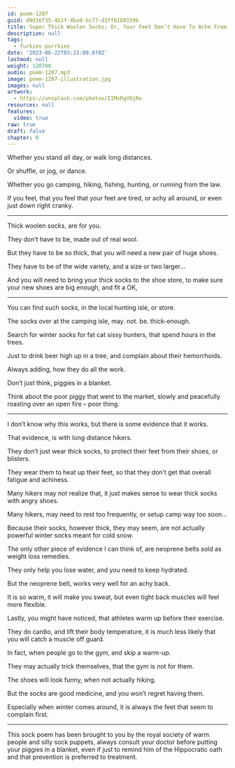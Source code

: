 ```yaml
---
id: poem-1207
guid: d9d16f35-4b1f-4ba9-bc77-d3ff61b8159b
title: Super Thick Woolen Socks; Or, Your Feet Don’t Have To Ache From Fatigue
description: null
tags:
  - furkies-purrkies
date: '2023-06-22T03:22:00.070Z'
lastmod: null
weight: 120700
audio: poem-1207.mp3
image: poem-1207-illustration.jpg
images: null
artwork:
  - https://unsplash.com/photos/IIMvRgVOjRo
resources: null
features:
  video: true
raw: true
draft: false
chapter: 6
---
```


Whether you stand all day,
or walk long distances.

Or shuffle, or jog,
or dance.

Whether you go camping, hiking,
fishing, hunting, or running from the law.

If you feel, that you feel that your feet are tired,
or achy all around, or even just down right cranky.

---

Thick woolen socks,
are for you.

They don’t have to be,
made out of real wool.

But they have to be so thick,
that you will need a new pair of huge shoes.

They have to be of the wide variety,
and a size or two larger...

And you will need to bring your thick socks to the shoe store,
to make sure your new shoes are big enough, and fit a OK,

---

You can find such socks,
in the local hunting isle, or store.

The socks over at the camping isle,
may. not. be. thick-enough.

Search for winter socks for fat cat sissy hunters,
that spend hours in the trees.

Just to drink beer high up in a tree,
and complain about their hemorrhoids.

Always adding,
how they do all the work.

Don’t just think,
piggies in a blanket.

Think about the poor piggy that went to the market,
slowly and peacefully roasting over an open fire – poor thing.

---

I don’t know why this works,
but there is some evidence that it works.

That evidence,
is with long distance hikers.

They don’t just wear thick socks,
to protect their feet from their shoes, or blisters.

They wear them to heat up their feet,
so that they don’t get that overall fatigue and achiness.

Many hikers may not realize that,
it just makes sense to wear thick socks with angry shoes.

Many hikers, may need to rest too frequently,
or setup camp way too soon…

Because their socks, however thick, they may seem,
are not actually powerful winter socks meant for cold snow.

The only other piece of evidence I can think of,
are neoprene belts sold as weight loss remedies.

They only help you lose water,
and you need to keep hydrated.

But the neoprene belt,
works very well for an achy back.

It is so warm, it will make you sweat,
but even tight back muscles will feel more flexible.

Lastly, you might have noticed,
that athletes warm up before their exercise.

They do cardio, and lift their body temperature,
it is much less likely that you will catch a muscle off guard.

In fact, when people go to the gym,
and skip a warm-up.

They may actually trick themselves,
that the gym is not for them.

The shoes will look funny,
when not actually hiking.

But the socks are good medicine,
and you won’t regret having them.

Especially when winter comes around,
it is always the feet that seem to complain first.

---

This sock poem has been brought to you by the royal society of warm people and silly sock puppets,
always consult your doctor before putting your piggies in a blanket,
even if just to remind him of the Hippocratic oath and that prevention is preferred to treatment.

